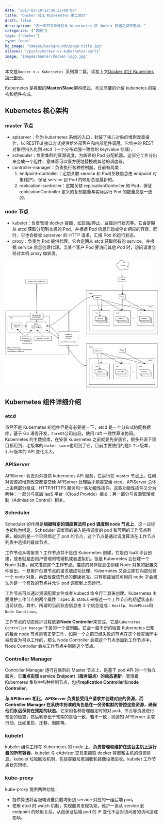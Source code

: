 ```yaml
---
date: "2017-03-10T22:06:32+08:00"
title: "Docker 对比 Kubernetes 第二部分"
draft: false
description: "这一系列文章是对比 kubernetes 和 docker 两者之间的差异。"
categories: ["容器"]
tags: ["docker"]
type: "post"
bg_image: "images/backgrounds/page-title.jpg"
aliases: "/posts/docker-vs-kubernetes-part1"
image: "images/banner/docker-logo.jpg"
---
```


本文是`Docker v.s Kubernetes `系列第二篇，续接上文[Docker 对比 Kuberntes 第一部分](/blog/docker-vs-kubernetes-part1/)。

Kubernetes 是典型的**Master/Slave**架构模式，本文简要的介绍 kubenetes 的架构和组件构成。

## Kubernetes 核心架构

### master 节点

- apiserver：作为 kubernetes 系统的入口，封装了核心对象的增删改查操作，以 RESTFul 接口方式提供给外部客户和内部组件调用。它维护的 REST 对象将持久化到 etcd（一个分布式强一致性的 key/value 存储）。
- scheduler：负责集群的资源调度，为新建的 Pod 分配机器。这部分工作分出来变成一个组件，意味着可以很方便地替换成其他的调度器。
- controller-manager：负责执行各种控制器，目前有两类：
  1. endpoint-controller：定期关联 service 和 Pod(关联信息由 endpoint 对象维护)，保证 service 到 Pod 的映射总是最新的。
  2. replication-controller：定期关联 replicationController 和 Pod，保证 replicationController 定义的复制数量与实际运行 Pod 的数量总是一致的。

### node 节点

- kubelet：负责管控 docker 容器，如启动/停止、监控运行状态等。它会定期从 etcd 获取分配到本机的 Pod，并根据 Pod 信息启动或停止相应的容器。同时，它也会接收 apiserver 的 HTTP 请求，汇报 Pod 的运行状态。
- proxy：负责为 Pod 提供代理。它会定期从 etcd 获取所有的 service，并根据 service 信息创建代理。当某个客户 Pod 要访问其他 Pod 时，访问请求会经过本机 proxy 做转发。

![master slave 架构](kubernetes-masterslave.png)

## Kubernetes 组件详细介绍

### etcd

虽然不是 Kubernetes 的组件但是有必要提一下，etcd 是一个分布式协同数据库，基于 Go 语言开发，`CoreOS`公司出品，使用 raft 一致性算法协同。Kubernetes 的主数据库，在安装 kubernetes 之前就要先安装它，很多开源下项目都用到，老版本的`docker swarm`也用到了它。目前主要使用的是`2.7.x`版本，`3.0+`版本的 API 变化太大。

### APIServer

APIServer 负责对外提供 kubernetes API 服务，它运行在 master 节点上。任何对资源的增删改查都要交给 APIServer 处理后才能提交给 etcd。APIServer 总体上由两部分组成：HTTP/HTTPS 服务和一些功能性插件。这些功能性插件又分为两种：一部分与底层 IaaS 平台（Cloud Provide）相关；另一部分与资源管理控制（Admission Control）相关。

### Scheduler

Scheduler 的作用是**根据特定的调度算法将 pod 调度到 node 节点上**，这一过程也被称为绑定。Scheduler 调度器的输入是待调度的 pod 和可用的工作节点列表，输出则是一个已经绑定了 pod 的节点，这个节点是通过调度算法在工作节点列表中选择的最优节点。

工作节点从哪里来？工作节点并不是由 Kubernetes 创建，它是由 IaaS 平台创建，或者就是由用户管理的物理机或者虚拟机。但是 Kubernetes 会创建一个 Node 对象，用来描述这个工作节点。描述的具体信息由创建 Node 对象的配置文件给出。一旦用户创建节点的请求被成功处理，Kubernetes 又会立即在内部创建一个 node 对象，再去检查该节点的健康状况。只有那些当前可用的 node 才会被认为是一个有效的节点并允许 pod 调度到上面运行。       

工作节点可以通过资源配置文件或者 kubectl 命令行工具来创建。Kubernetes 主要维护工作节点的两个属性：spec 和 status 来描述一个工作节点的期望状态和当前状态。其中，所谓的当前状态信息由 3 个信息组成：`HostIp`、`NodePhase`和`Node Condition`。        

工作节点的动态维护过程依靠**Node Controller**来完成，它是`Kubernetes Controller Manager`下属的一个控制器。它会一直不断的检查 Kubernetes 已知的每台 node 节点是否正常工作，如果一个之前已经失败的节点在这个检查循环中被检查为可以工作的，那么 Node Controller 会把这个节点添加到工作节点中，Node Controller 会从工作节点中删除这个节点。        

### Controller Manager

Controller Manager 运行在集群的 Master 节点上，是基于 pod API 的一个独立服务，它**重点实现 service Endpoint（服务端点）的动态更新**。管理着 Kubernetes 集群中各种控制节点，包括**replication Controller**和**node Controller**。        

**与 APIServer 相比，APIServer 负责接受用户请求并创建对应的资源，而 Controller Manager 在系统中扮演的角色是在一旁旁默默的管控这些资源，确保他们永远保持在预期的状态**。它采用各种管理器定时的对 pod、节点等资源进行预设的检查，然后判断出于预期的是否一致，若不一致，则通知 APIServer 采取行动，比如重启、迁移、删除等。

### kubelet

kubelet 组件工作在 Kubernetes 的 node 上，**负责管理和维护在这台主机上运行着的所有容器**。kubelet 与 cAdvisor 交互来抓取 docker 容器和主机的资源信息。kubelet 垃圾回收机制，包括容器垃圾回收和镜像垃圾回收。kubelet 工作节点状态同步。

### kube-proxy

kube-proxy 提供两种功能：

- 提供算法将客服端流量负载均衡到 service 对应的一组后端 pod。
- 使用 etcd 的 watch 机制，实现服务发现功能，维护一张从 service 到 endpoint 的映射关系，从而保证后端 pod 的 IP 变化不会对访问者的访问造成影响。
